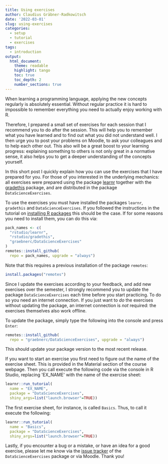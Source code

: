 ```yaml
---
title: Using exercises
author: Claudius Gräbner-Radkowitsch
date: '2022-03-01'
slug: using-exercises
categories:
  - setup
  - tutorial
  - exercises
tags:
  - introduction
output: 
  html_document:
    theme: readable
    highlight: tango
    toc: true
    toc_depth: 2
    number_sections: true
---
```




When learning a programming language, applying the new concepts regularly
is absolutely essential. Without regular practice it is hard to impossible
to remember everything you need to actually enjoy working with R.

Therefore, I prepared a small set of exercises for each session that I 
recommend you to do after the session. This will help you to remember what 
you have learned and to find out what you did not understand well. I then urge
you to post your problems on Moodle, to ask your colleagues and to help each
other out. This also will be a great boost to your learning progress: 
explaining something to others is not only great in a normative sense, it also
helps you to get a deeper understanding of the concepts yourself.

In this short post I quickly explain how you can use the exercises that I have
prepared for you. For those of you interested in the underlying mechanics:
all exercises were prepared using the package 
[learnr](https://rstudio.github.io/learnr/) together with
the [gradethis](https://github.com/rstudio/gradethis) package, 
and are distributed in the package `DataScienceExercises`.

To use the exercises you must have installed the packages `learnr`, `gradethis`
and `DataScienceExercises`. If you followed the instructions in the tutorial on 
[installing R packages](/post/installing-packages/) this should be the case. 
If for some reasons you need to install them, you can do this via:


```r
pack_names <- c(
  "rstudio/learnr",
  "rstudio/gradethis",
  "graebnerc/DataScienceExercises"
)
remotes::install_github(
  repo = pack_names, upgrade = "always")
```

Note that this requires a previous installation of the package `remotes`:


```r
install.packages("remotes")
```

Since I update the exercises according to your feedback, and add new 
exercises over the semester, I strongly recommend you to update the package
`DataScienceExercises` each time before you start practicing.
To do so you need an internet 
connection. If you just want to *do* the exercises without updating the 
package, an internet connection is *not* required: the exercises themselves
also work offline.

To update the package, simply type the following into the console and press
`Enter`:


```r
remotes::install_github(
  repo = "graebnerc/DataScienceExercises", upgrade = "always")
```

This should update your package version to the most recent release.

If you want to start an exercise you first need to figure out the name of the
exercise sheet. This is provided in the Material section of the course 
webpage. Then you call execute the following code via the console in R Studio,
replacing 'EX_NAME' with the name of the exercise sheet:


```r
learnr::run_tutorial(
  name = "EX_NAME", 
  package = "DataScienceExercises", 
  shiny_args=list("launch.browser"=TRUE))
```

The first exercise sheet, for instance, is called `Basics`. Thus, to call it
execute the following:


```r
learnr::run_tutorial(
  name = "Basics", 
  package = "DataScienceExercises", 
  shiny_args=list("launch.browser"=TRUE))
```

Lastly, if you encounter a bug or a mistake, or have an idea for a good 
exercise, please let me know via the 
[issue tracker](https://github.com/graebnerc/DataScienceExercises/issues)
of the `DataScienceExercises` package or via Moodle. Thank you!
